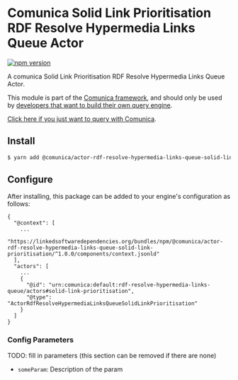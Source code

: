 # Comunica Solid Link Prioritisation RDF Resolve Hypermedia Links Queue Actor

[![npm version](https://badge.fury.io/js/%40comunica%2Factor-rdf-resolve-hypermedia-links-queue-solid-link-prioritisation.svg)](https://www.npmjs.com/package/@comunica/actor-rdf-resolve-hypermedia-links-queue-solid-link-prioritisation)

A comunica Solid Link Prioritisation RDF Resolve Hypermedia Links Queue Actor.

This module is part of the [Comunica framework](https://github.com/comunica/comunica),
and should only be used by [developers that want to build their own query engine](https://comunica.dev/docs/modify/).

[Click here if you just want to query with Comunica](https://comunica.dev/docs/query/).

## Install

```bash
$ yarn add @comunica/actor-rdf-resolve-hypermedia-links-queue-solid-link-prioritisation
```

## Configure

After installing, this package can be added to your engine's configuration as follows:
```text
{
  "@context": [
    ...
    "https://linkedsoftwaredependencies.org/bundles/npm/@comunica/actor-rdf-resolve-hypermedia-links-queue-solid-link-prioritisation/^1.0.0/components/context.jsonld"  
  ],
  "actors": [
    ...
    {
      "@id": "urn:comunica:default:rdf-resolve-hypermedia-links-queue/actors#solid-link-prioritisation",
      "@type": "ActorRdfResolveHypermediaLinksQueueSolidLinkPrioritisation"
    }
  ]
}
```

### Config Parameters

TODO: fill in parameters (this section can be removed if there are none)

* `someParam`: Description of the param
